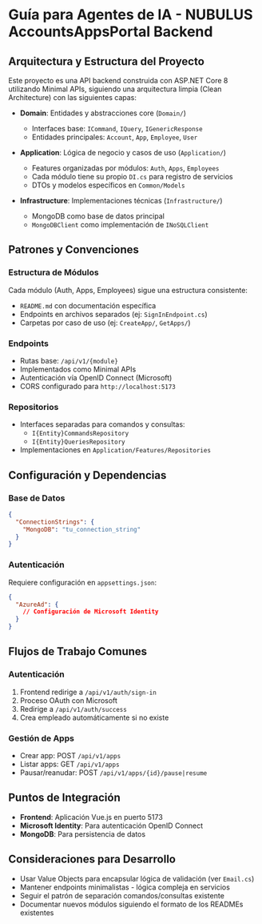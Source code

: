 # Guía para Agentes de IA - NUBULUS AccountsAppsPortal Backend

## Arquitectura y Estructura del Proyecto

Este proyecto es una API backend construida con ASP.NET Core 8 utilizando Minimal APIs, siguiendo una arquitectura limpia (Clean Architecture) con las siguientes capas:

- **Domain**: Entidades y abstracciones core (`Domain/`)

  - Interfaces base: `ICommand`, `IQuery`, `IGenericResponse`
  - Entidades principales: `Account`, `App`, `Employee`, `User`

- **Application**: Lógica de negocio y casos de uso (`Application/`)

  - Features organizadas por módulos: `Auth`, `Apps`, `Employees`
  - Cada módulo tiene su propio `DI.cs` para registro de servicios
  - DTOs y modelos específicos en `Common/Models`

- **Infrastructure**: Implementaciones técnicas (`Infrastructure/`)
  - MongoDB como base de datos principal
  - `MongoDBClient` como implementación de `INoSQLClient`

## Patrones y Convenciones

### Estructura de Módulos

Cada módulo (Auth, Apps, Employees) sigue una estructura consistente:

- `README.md` con documentación específica
- Endpoints en archivos separados (ej: `SignInEndpoint.cs`)
- Carpetas por caso de uso (ej: `CreateApp/`, `GetApps/`)

### Endpoints

- Rutas base: `/api/v1/{module}`
- Implementados como Minimal APIs
- Autenticación vía OpenID Connect (Microsoft)
- CORS configurado para `http://localhost:5173`

### Repositorios

- Interfaces separadas para comandos y consultas:
  - `I{Entity}CommandsRepository`
  - `I{Entity}QueriesRepository`
- Implementaciones en `Application/Features/Repositories`

## Configuración y Dependencias

### Base de Datos

```json
{
  "ConnectionStrings": {
    "MongoDB": "tu_connection_string"
  }
}
```

### Autenticación

Requiere configuración en `appsettings.json`:

```json
{
  "AzureAd": {
    // Configuración de Microsoft Identity
  }
}
```

## Flujos de Trabajo Comunes

### Autenticación

1. Frontend redirige a `/api/v1/auth/sign-in`
2. Proceso OAuth con Microsoft
3. Redirige a `/api/v1/auth/success`
4. Crea empleado automáticamente si no existe

### Gestión de Apps

- Crear app: POST `/api/v1/apps`
- Listar apps: GET `/api/v1/apps`
- Pausar/reanudar: POST `/api/v1/apps/{id}/pause|resume`

## Puntos de Integración

- **Frontend**: Aplicación Vue.js en puerto 5173
- **Microsoft Identity**: Para autenticación OpenID Connect
- **MongoDB**: Para persistencia de datos

## Consideraciones para Desarrollo

- Usar Value Objects para encapsular lógica de validación (ver `Email.cs`)
- Mantener endpoints minimalistas - lógica compleja en servicios
- Seguir el patrón de separación comandos/consultas existente
- Documentar nuevos módulos siguiendo el formato de los READMEs existentes
